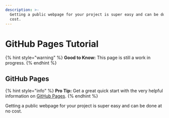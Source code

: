 ```yaml
---
description: >-
  Getting a public webpage for your project is super easy and can be done at no
  cost.
---
```


# GitHub Pages Tutorial

{% hint style="warning" %}
**Good to Know:** This page is still a work in progress.
{% endhint %}

## GitHub Pages

{% hint style="info" %}
**Pro Tip:** Get a great quick start with the very helpful information on [GitHub Pages](https://pages.github.com/).
{% endhint %}

Getting a public webpage for your project is super easy and can be done at no cost.
